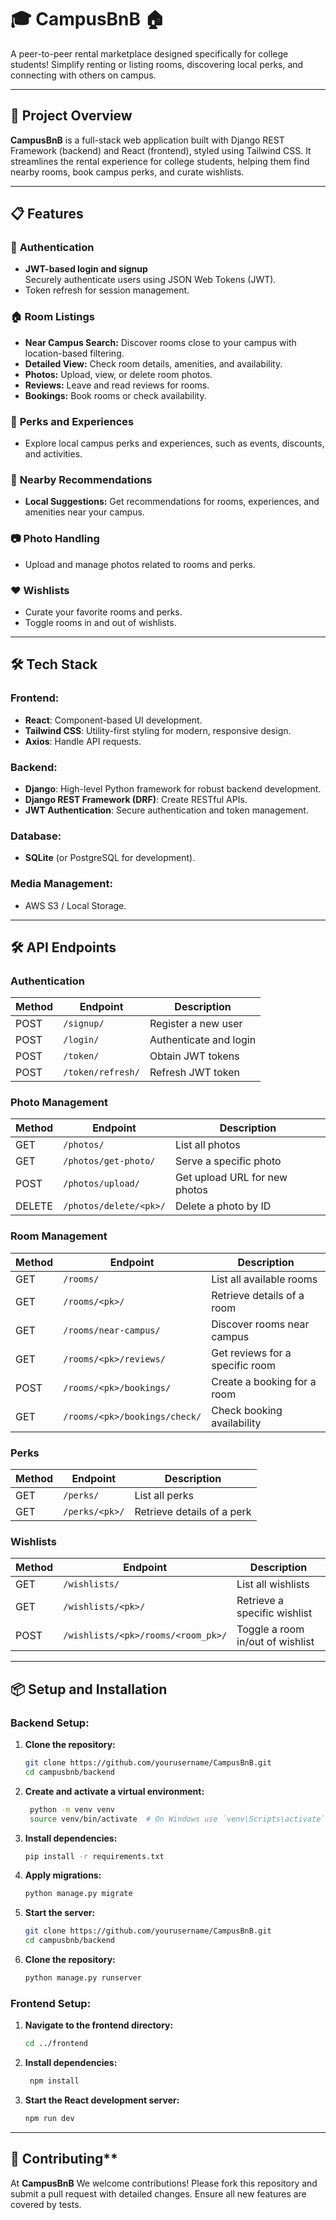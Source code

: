 # 🎓 **CampusBnB** 🏠  
A peer-to-peer rental marketplace designed specifically for college students! Simplify renting or listing rooms, discovering local perks, and connecting with others on campus.

---

## 🚀 **Project Overview**  

**CampusBnB** is a full-stack web application built with Django REST Framework (backend) and React (frontend), styled using Tailwind CSS. It streamlines the rental experience for college students, helping them find nearby rooms, book campus perks, and curate wishlists.  

---

## 📋 **Features**

### 🔐 **Authentication**
- **JWT-based login and signup**  
  Securely authenticate users using JSON Web Tokens (JWT).
- Token refresh for session management.  

### 🏠 **Room Listings**
- **Near Campus Search:** Discover rooms close to your campus with location-based filtering.  
- **Detailed View:** Check room details, amenities, and availability.  
- **Photos:** Upload, view, or delete room photos.  
- **Reviews:** Leave and read reviews for rooms.  
- **Bookings:** Book rooms or check availability.  

### 🎉 **Perks and Experiences**
- Explore local campus perks and experiences, such as events, discounts, and activities.  

### 📍 **Nearby Recommendations**
- **Local Suggestions:** Get recommendations for rooms, experiences, and amenities near your campus.  

### 📷 **Photo Handling**
- Upload and manage photos related to rooms and perks.  

### ❤️ **Wishlists**
- Curate your favorite rooms and perks.  
- Toggle rooms in and out of wishlists.  

---

## 🛠️ **Tech Stack**

### **Frontend:**  
- **React**: Component-based UI development.  
- **Tailwind CSS**: Utility-first styling for modern, responsive design.  
- **Axios**: Handle API requests.  

### **Backend:**  
- **Django**: High-level Python framework for robust backend development.  
- **Django REST Framework (DRF)**: Create RESTful APIs.  
- **JWT Authentication**: Secure authentication and token management.  

### **Database:**  
- **SQLite** (or PostgreSQL for development).  

### **Media Management:**  
- AWS S3 / Local Storage.  

---

## 🛠️ **API Endpoints**

### **Authentication**
| Method | Endpoint            | Description                     |
|--------|----------------------|---------------------------------|
| POST   | `/signup/`           | Register a new user             |
| POST   | `/login/`            | Authenticate and login          |
| POST   | `/token/`            | Obtain JWT tokens               |
| POST   | `/token/refresh/`    | Refresh JWT token               |

### **Photo Management**
| Method | Endpoint                  | Description                     |
|--------|---------------------------|---------------------------------|
| GET    | `/photos/`                | List all photos                 |
| GET    | `/photos/get-photo/`      | Serve a specific photo          |
| POST   | `/photos/upload/`         | Get upload URL for new photos   |
| DELETE | `/photos/delete/<pk>/`    | Delete a photo by ID            |

### **Room Management**
| Method | Endpoint                         | Description                      |
|--------|----------------------------------|----------------------------------|
| GET    | `/rooms/`                        | List all available rooms         |
| GET    | `/rooms/<pk>/`                   | Retrieve details of a room       |
| GET    | `/rooms/near-campus/`            | Discover rooms near campus       |
| GET    | `/rooms/<pk>/reviews/`           | Get reviews for a specific room  |
| POST   | `/rooms/<pk>/bookings/`          | Create a booking for a room      |
| GET    | `/rooms/<pk>/bookings/check/`    | Check booking availability       |

### **Perks**
| Method | Endpoint                  | Description                     |
|--------|---------------------------|---------------------------------|
| GET    | `/perks/`                 | List all perks                  |
| GET    | `/perks/<pk>/`            | Retrieve details of a perk      |

### **Wishlists**
| Method | Endpoint                              | Description                     |
|--------|---------------------------------------|---------------------------------|
| GET    | `/wishlists/`                         | List all wishlists              |
| GET    | `/wishlists/<pk>/`                    | Retrieve a specific wishlist    |
| POST   | `/wishlists/<pk>/rooms/<room_pk>/`    | Toggle a room in/out of wishlist|

---

## 📦 **Setup and Installation**

### **Backend Setup:**  
1. **Clone the repository:**  
   ```bash
   git clone https://github.com/yourusername/CampusBnB.git
   cd campusbnb/backend
   ```
2. **Create and activate a virtual environment:**  
   ```bash
    python -m venv venv  
    source venv/bin/activate  # On Windows use `venv\Scripts\activate`
   ```
3. **Install dependencies:**  
   ```bash
   pip install -r requirements.txt  
   ```
4. **Apply migrations:**  
   ```bash
   python manage.py migrate  
   ```
5. **Start the server:**  
   ```bash
   git clone https://github.com/yourusername/CampusBnB.git
   cd campusbnb/backend
   ```
6. **Clone the repository:**  
   ```bash
   python manage.py runserver 
   ```
### **Frontend Setup:**  
1. **Navigate to the frontend directory:**  
   ```bash
   cd ../frontend  
   ```
2. **Install dependencies:**  
   ```bash
    npm install  
   ```
3. **Start the React development server:**  
   ```bash
   npm run dev  
   ```
---

## 👥 Contributing**  

At **CampusBnB** We welcome contributions! Please fork this repository and submit a pull request with detailed changes. Ensure all new features are covered by tests.






